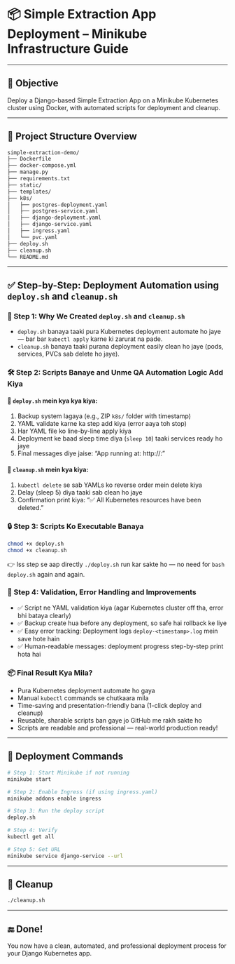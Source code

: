 # 📦 Simple Extraction App Deployment – Minikube Infrastructure Guide

---

## 🔧 Objective
Deploy a Django-based Simple Extraction App on a Minikube Kubernetes cluster using Docker, with automated scripts for deployment and cleanup.

---

## 📁 Project Structure Overview

```bash
simple-extraction-demo/
├── Dockerfile
├── docker-compose.yml
├── manage.py
├── requirements.txt
├── static/
├── templates/
├── k8s/
│   ├── postgres-deployment.yaml
│   ├── postgres-service.yaml
│   ├── django-deployment.yaml
│   ├── django-service.yaml
│   ├── ingress.yaml
│   └── pvc.yaml
├── deploy.sh
├── cleanup.sh
└── README.md
```

---

## ✅ Step-by-Step: Deployment Automation using `deploy.sh` and `cleanup.sh`

### 🧾 Step 1: Why We Created `deploy.sh` and `cleanup.sh`

- `deploy.sh` banaya taaki pura Kubernetes deployment automate ho jaye — bar bar `kubectl apply` karne ki zarurat na pade.
- `cleanup.sh` banaya taaki purana deployment easily clean ho jaye (pods, services, PVCs sab delete ho jaye).

### 🛠 Step 2: Scripts Banaye and Unme QA Automation Logic Add Kiya

#### 📁 `deploy.sh` mein kya kya kiya:

1. Backup system lagaya (e.g., ZIP `k8s/` folder with timestamp)
2. YAML validate karne ka step add kiya (error aaya toh stop)
3. Har YAML file ko line-by-line apply kiya
4. Deployment ke baad sleep time diya (`sleep 10`) taaki services ready ho jaye
5. Final messages diye jaise: “App running at: http://<Minikube IP>:<NodePort>”

#### 🧹 `cleanup.sh` mein kya kiya:

1. `kubectl delete` se sab YAMLs ko reverse order mein delete kiya
2. Delay (sleep 5) diya taaki sab clean ho jaye
3. Confirmation print kiya: “✅ All Kubernetes resources have been deleted.”

### 🔒 Step 3: Scripts Ko Executable Banaya

```bash
chmod +x deploy.sh
chmod +x cleanup.sh
```

👉 Iss step se aap directly `./deploy.sh` run kar sakte ho — no need for `bash deploy.sh` again and again.

### 🧪 Step 4: Validation, Error Handling and Improvements

- ✅ Script ne YAML validation kiya (agar Kubernetes cluster off tha, error bhi bataya clearly)
- ✅ Backup create hua before any deployment, so safe hai rollback ke liye
- ✅ Easy error tracking: Deployment logs `deploy-<timestamp>.log` mein save hote hain
- ✅ Human-readable messages: deployment progress step-by-step print hota hai

### 📦 Final Result Kya Mila?

- Pura Kubernetes deployment automate ho gaya
- Manual `kubectl` commands se chutkaara mila
- Time-saving and presentation-friendly bana (1-click deploy and cleanup)
- Reusable, sharable scripts ban gaye jo GitHub me rakh sakte ho
- Scripts are readable and professional — real-world production ready!

---

## 🚀 Deployment Commands

```bash
# Step 1: Start Minikube if not running
minikube start

# Step 2: Enable Ingress (if using ingress.yaml)
minikube addons enable ingress

# Step 3: Run the deploy script
deploy.sh

# Step 4: Verify
kubectl get all

# Step 5: Get URL
minikube service django-service --url
```

---

## 🧹 Cleanup

```bash
./cleanup.sh
```

---

## 🔚 Done!
You now have a clean, automated, and professional deployment process for your Django Kubernetes app.
